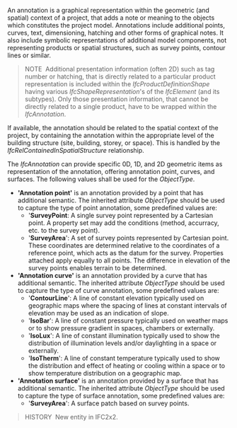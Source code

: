 ﻿An annotation is a graphical representation within the geometric (and spatial) context of a project, that adds a note or meaning to the objects which constitutes the project model. Annotations include additional points, curves, text, dimensioning, hatching and other forms of graphical notes. It also include symbolic representations of additional model components, not representing products or spatial structures, such as survey points, contour lines or similar.

> NOTE&nbsp; Additional presentation information (often 2D) such as tag number or hatching, that is directly related to a particular product representation is included within the _IfcProductDefinitionShape_ having various _IfcShapeRepresentation_'s of the _IfcElement_ (and its subtypes). Only those presentation information, that cannot be directly related to a single product, have to be wrapped within the _IfcAnnotation_.

If available, the annotation should be related to the spatial context of the project, by containing the annotation within the appropriate level of the building structure (site, building, storey, or space). This is handled by the _IfcRelContainedInSpatialStructure_ relationship.

The _IfcAnnotation_ can provide specific 0D, 1D, and 2D geometric items as representation of the annotation, offering annotation point, curves, and surfaces. The following values shall be used for the _ObjectType_.

*  **'Annotation point'** is an annotation provided by a point that has additional semantic. The inherited attribute _ObjectType_ should be used to capture the type of point annotation, some predefined values are: 
    * '**SurveyPoint**: A single survey point represented by a Cartesian point. A property set may add the conditions (method, accurracy, etc. to the survey point). 
    * '**SurveyArea**': A set of survey points represented by Cartesian point. These coordinates are determined relative to the coordinates of a reference point, which acts as the datum for the survey. Properties attached apply equally to all points. The difference in elevation of the survey points enables terrain to be determined. 
*  **'Annotation curve'** is an annotation provided by a curve that has additional semantic. The inherited attribute _ObjectType_ should be used to capture the type of curve annotation, some predefined values are: 
    * '**ContourLine**': A line of constant elevation typically used on geographic maps where the spacing of lines at constant intervals of elevation may be used as an indication of slope. 
    * '**IsoBar**': A line of constant pressure typically used on weather maps or to show pressure gradient in spaces, chambers or externally. 
    * '**IsoLux**': A line of constant illumination typically used to show the distribution of illumination levels and/or daylighting in a space or externally. 
    * '**IsoTherm**': A line of constant temperature typically used to show the distribution and effect of heating or cooling within a space or to show temperature distribution on a geographic map. 
*  **'Annotation surface'** is an annotation provided by a surface that has additional semantic. The inherited attribute _ObjectType_ should be used to capture the type of surface annotation, some predefined values are: 
    * '**SurveyArea**': A surface patch based on survey points. 

> HISTORY&nbsp; New entity in IFC2x2.